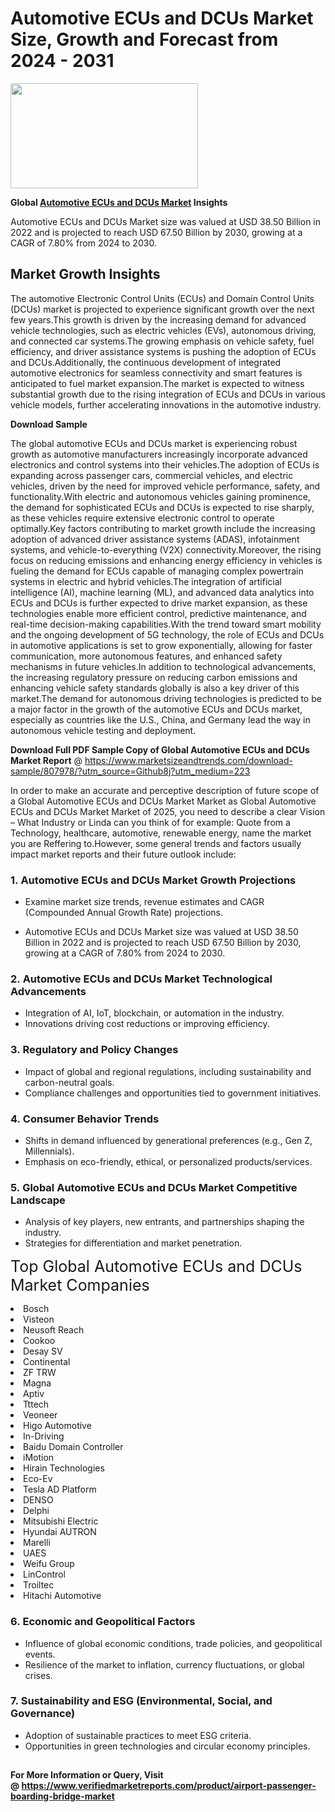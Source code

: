 <H1>Automotive ECUs and DCUs Market Size, Growth and Forecast from 2024 - 2031</H1><img class="aligncenter size-medium wp-image-584254" src="https://thirdeyenews.in/wp-content/uploads/2024/09/Global-Market-Research-300x168.jpeg" alt="" width="300" height="168" /><p><strong>Global&nbsp;<a href="https://www.marketsizeandtrends.com/download-sample/807978/?utm_source=Github8j?utm_medium=223">Automotive ECUs and DCUs Market</a> Insights</strong></p><p>Automotive ECUs and DCUs Market size was valued at USD 38.50 Billion in 2022 and is projected to reach USD 67.50 Billion by 2030, growing at a CAGR of 7.80% from 2024 to 2030.</p><p><h2>Market Growth Insights</h2> <p>The automotive Electronic Control Units (ECUs) and Domain Control Units (DCUs) market is projected to experience significant growth over the next few years.This growth is driven by the increasing demand for advanced vehicle technologies, such as electric vehicles (EVs), autonomous driving, and connected car systems.The growing emphasis on vehicle safety, fuel efficiency, and driver assistance systems is pushing the adoption of ECUs and DCUs.Additionally, the continuous development of integrated automotive electronics for seamless connectivity and smart features is anticipated to fuel market expansion.The market is expected to witness substantial growth due to the rising integration of ECUs and DCUs in various vehicle models, further accelerating innovations in the automotive industry.</p> <p><strong>Download Sample</strong></p> <p>The global automotive ECUs and DCUs market is experiencing robust growth as automotive manufacturers increasingly incorporate advanced electronics and control systems into their vehicles.The adoption of ECUs is expanding across passenger cars, commercial vehicles, and electric vehicles, driven by the need for improved vehicle performance, safety, and functionality.With electric and autonomous vehicles gaining prominence, the demand for sophisticated ECUs and DCUs is expected to rise sharply, as these vehicles require extensive electronic control to operate optimally.Key factors contributing to market growth include the increasing adoption of advanced driver assistance systems (ADAS), infotainment systems, and vehicle-to-everything (V2X) connectivity.Moreover, the rising focus on reducing emissions and enhancing energy efficiency in vehicles is fueling the demand for ECUs capable of managing complex powertrain systems in electric and hybrid vehicles.The integration of artificial intelligence (AI), machine learning (ML), and advanced data analytics into ECUs and DCUs is further expected to drive market expansion, as these technologies enable more efficient control, predictive maintenance, and real-time decision-making capabilities.With the trend toward smart mobility and the ongoing development of 5G technology, the role of ECUs and DCUs in automotive applications is set to grow exponentially, allowing for faster communication, more autonomous features, and enhanced safety mechanisms in future vehicles.In addition to technological advancements, the increasing regulatory pressure on reducing carbon emissions and enhancing vehicle safety standards globally is also a key driver of this market.The demand for autonomous driving technologies is predicted to be a major factor in the growth of the automotive ECUs and DCUs market, especially as countries like the U.S., China, and Germany lead the way in autonomous vehicle testing and deployment.<p><span class=""><strong>Download Full PDF Sample Copy of Global Automotive ECUs and DCUs Market Report</strong> @ <a href="https://www.marketsizeandtrends.com/download-sample/807978/?utm_source=Github8j?utm_medium=223" target="_blank">https://www.marketsizeandtrends.com/download-sample/807978/?utm_source=Github8j?utm_medium=223</a></span></p><p>In order to make an accurate and perceptive description of future scope of a Global&nbsp;Automotive ECUs and DCUs Market Market as Global&nbsp;Automotive ECUs and DCUs Market Market of 2025, you need to describe a clear Vision &ndash; What Industry or Linda can you think of for example: Quote from a Technology, healthcare, automotive, renewable energy, name the market you are Reffering to.However, some general trends and factors usually impact market reports and their future outlook include:</p><h3>1.&nbsp;<strong>Automotive ECUs and DCUs Market Growth Projections</strong></h3><ul><li>Examine market size trends, revenue estimates and CAGR (Compounded Annual Growth Rate) projections.</li><li><p>Automotive ECUs and DCUs Market size was valued at USD 38.50 Billion in 2022 and is projected to reach USD 67.50 Billion by 2030, growing at a CAGR of 7.80% from 2024 to 2030.</p></li></ul><h3>2.&nbsp;<strong>Automotive ECUs and DCUs Market Technological Advancements</strong></h3><ul><li>Integration of AI, IoT, blockchain, or automation in the industry.</li><li>Innovations driving cost reductions or improving efficiency.</li></ul><h3>3.&nbsp;<strong>Regulatory and Policy Changes</strong></h3><ul><li>Impact of global and regional regulations, including sustainability and carbon-neutral goals.</li><li>Compliance challenges and opportunities tied to government initiatives.</li></ul><h3>4.&nbsp;<strong>Consumer Behavior Trends</strong></h3><ul><li>Shifts in demand influenced by generational preferences (e.g., Gen Z, Millennials).</li><li>Emphasis on eco-friendly, ethical, or personalized products/services.</li></ul><h3>5.&nbsp;<strong>Global Automotive ECUs and DCUs Market Competitive Landscape</strong></h3><ul><li>Analysis of key players, new entrants, and partnerships shaping the industry.</li><li>Strategies for differentiation and market penetration.</li></ul><p data-pm-slice="1 1 []"><span style="color: inherit; font-family: inherit; font-size: 25px;">Top Global Automotive ECUs and DCUs Market Companies</span></p><div class="" data-test-id=""><p><li>Bosch</li><li> Visteon</li><li> Neusoft Reach</li><li> Cookoo</li><li> Desay SV</li><li> Continental</li><li> ZF TRW</li><li> Magna</li><li> Aptiv</li><li> Tttech</li><li> Veoneer</li><li> Higo Automotive</li><li> In-Driving</li><li> Baidu Domain Controller</li><li> iMotion</li><li> Hirain Technologies</li><li> Eco-Ev</li><li> Tesla AD Platform</li><li> DENSO</li><li> Delphi</li><li> Mitsubishi Electric</li><li> Hyundai AUTRON</li><li> Marelli</li><li> UAES</li><li> Weifu Group</li><li> LinControl</li><li> Troiltec</li><li> Hitachi Automotive</li></p></div><h3>6.&nbsp;<strong>Economic and Geopolitical Factors</strong></h3><ul><li>Influence of global economic conditions, trade policies, and geopolitical events.</li><li>Resilience of the market to inflation, currency fluctuations, or global crises.</li></ul><h3>7.&nbsp;<strong>Sustainability and ESG (Environmental, Social, and Governance)</strong></h3><ul><li>Adoption of sustainable practices to meet ESG criteria.</li><li>Opportunities in green technologies and circular economy principles.</li></ul><h2><strong style="font-size: 14px;">For More Information or Query, Visit @&nbsp;</strong><a style="background-color: #ffffff; font-size: 14px;" href="https://www.marketsizeandtrends.com/report/automotive-ecus-and-dcus-market/" target="_blank">https://www.verifiedmarketreports.com/product/airport-passenger-boarding-bridge-market</a></h2>